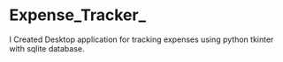 # Expense_Tracker_
I Created Desktop application for tracking expenses using python tkinter with sqlite database.
